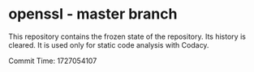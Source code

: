 # openssl - master branch

This repository contains the frozen state of the repository.
Its history is cleared. It is used only for static code
analysis with Codacy.

Commit Time: 1727054107